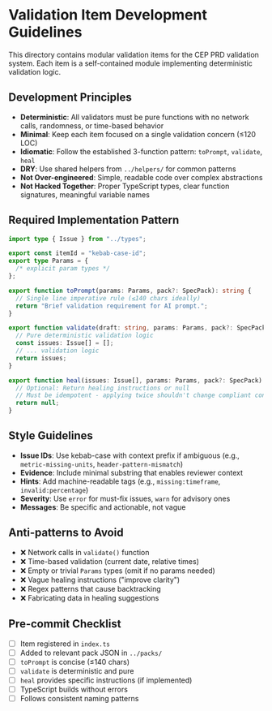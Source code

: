 # Validation Item Development Guidelines

This directory contains modular validation items for the CEP PRD validation system. Each item is a self-contained module implementing deterministic validation logic.

## Development Principles

- **Deterministic**: All validators must be pure functions with no network calls, randomness, or time-based behavior
- **Minimal**: Keep each item focused on a single validation concern (≤120 LOC)
- **Idiomatic**: Follow the established 3-function pattern: `toPrompt`, `validate`, `heal`
- **DRY**: Use shared helpers from `../helpers/` for common patterns
- **Not Over-engineered**: Simple, readable code over complex abstractions
- **Not Hacked Together**: Proper TypeScript types, clear function signatures, meaningful variable names

## Required Implementation Pattern

```typescript
import type { Issue } from "../types";

export const itemId = "kebab-case-id";
export type Params = {
  /* explicit param types */
};

export function toPrompt(params: Params, pack?: SpecPack): string {
  // Single line imperative rule (≤140 chars ideally)
  return "Brief validation requirement for AI prompt.";
}

export function validate(draft: string, params: Params, pack?: SpecPack): Issue[] {
  // Pure deterministic validation logic
  const issues: Issue[] = [];
  // ... validation logic
  return issues;
}

export function heal(issues: Issue[], params: Params, pack?: SpecPack): string | null {
  // Optional: Return healing instructions or null
  // Must be idempotent - applying twice shouldn't change compliant content
  return null;
}
```

## Style Guidelines

- **Issue IDs**: Use kebab-case with context prefix if ambiguous (e.g., `metric-missing-units`, `header-pattern-mismatch`)
- **Evidence**: Include minimal substring that enables reviewer context
- **Hints**: Add machine-readable tags (e.g., `missing:timeframe`, `invalid:percentage`)
- **Severity**: Use `error` for must-fix issues, `warn` for advisory ones
- **Messages**: Be specific and actionable, not vague

## Anti-patterns to Avoid

- ❌ Network calls in `validate()` function
- ❌ Time-based validation (current date, relative times)
- ❌ Empty or trivial `Params` types (omit if no params needed)
- ❌ Vague healing instructions ("improve clarity")
- ❌ Regex patterns that cause backtracking
- ❌ Fabricating data in healing suggestions

## Pre-commit Checklist

- [ ] Item registered in `index.ts`
- [ ] Added to relevant pack JSON in `../packs/`
- [ ] `toPrompt` is concise (≤140 chars)
- [ ] `validate` is deterministic and pure
- [ ] `heal` provides specific instructions (if implemented)
- [ ] TypeScript builds without errors
- [ ] Follows consistent naming patterns
